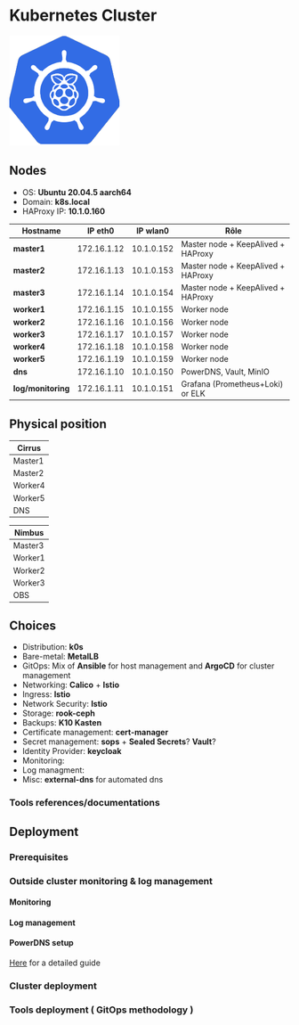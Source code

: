 # Kubernetes Cluster 

![Raspbernetes](https://github.com/BlueBandicoot/k3s/blob/main/docs/img/raspbernetes.png?raw=true "Raspbernetes")

## Nodes
+ OS: 
    **Ubuntu 20.04.5 aarch64** 
+ Domain: 
    **k8s.local**
+ HAProxy IP:
    **10.1.0.160**

| Hostname | IP eth0 | IP wlan0 | Rôle |
|---|---|---|---|
| **master1**  | 172.16.1.12 | 10.1.0.152 | Master node + KeepAlived + HAProxy |
| **master2**  | 172.16.1.13 | 10.1.0.153 | Master node + KeepAlived + HAProxy |
| **master3** | 172.16.1.14 | 10.1.0.154 | Master node + KeepAlived + HAProxy |
| **worker1** | 172.16.1.15 | 10.1.0.155 | Worker node |
| **worker2** | 172.16.1.16 | 10.1.0.156 | Worker node |
| **worker3** | 172.16.1.17 | 10.1.0.157 | Worker node |
| **worker4** | 172.16.1.18 | 10.1.0.158 | Worker node |
| **worker5** | 172.16.1.19 | 10.1.0.159 | Worker node |
| **dns** | 172.16.1.10 | 10.1.0.150 | PowerDNS, Vault, MinIO |
| **log/monitoring** | 172.16.1.11 | 10.1.0.151 | Grafana (Prometheus+Loki) or ELK |

## Physical position

| Cirrus |
|---|
| Master1 |
| Master2 |
| Worker4 |
| Worker5 |
| DNS |

| Nimbus |
|---|
| Master3 |
| Worker1 |
| Worker2 |
| Worker3 |
| OBS |


## Choices

+ Distribution: **k0s**
+ Bare-metal: **MetalLB**
+ GitOps: Mix of **Ansible** for host management and **ArgoCD** for cluster management
+ Networking: **Calico** + **Istio**
+ Ingress: **Istio**
+ Network Security: **Istio**
+ Storage: **rook-ceph**
+ Backups: **K10 Kasten**
+ Certificate management: **cert-manager**
+ Secret management: **sops** + **Sealed Secrets**? **Vault**?
+ Identity Provider: **keycloak**
+ Monitoring:
+ Log managment:
+ Misc: **external-dns** for automated dns

### Tools references/documentations

## Deployment



### Prerequisites

### Outside cluster monitoring & log management 

#### Monitoring

#### Log management

#### PowerDNS setup

[Here](docs/powerdns.md) for a detailed guide

### Cluster deployment

### Tools deployment ( GitOps methodology )
